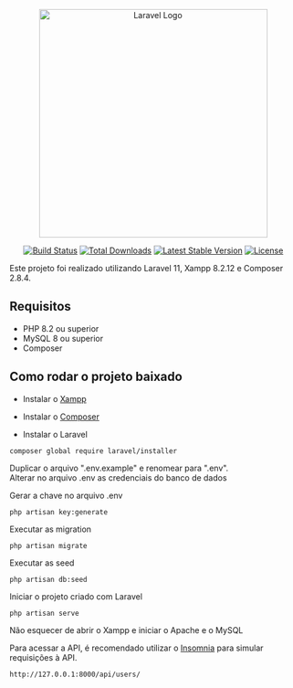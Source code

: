 <p align="center"><a href="https://laravel.com" target="_blank"><img src="https://raw.githubusercontent.com/laravel/art/master/logo-lockup/5%20SVG/2%20CMYK/1%20Full%20Color/laravel-logolockup-cmyk-red.svg" width="400" alt="Laravel Logo"></a></p>

<p align="center">
<a href="https://github.com/laravel/framework/actions"><img src="https://github.com/laravel/framework/workflows/tests/badge.svg" alt="Build Status"></a>
<a href="https://packagist.org/packages/laravel/framework"><img src="https://img.shields.io/packagist/dt/laravel/framework" alt="Total Downloads"></a>
<a href="https://packagist.org/packages/laravel/framework"><img src="https://img.shields.io/packagist/v/laravel/framework" alt="Latest Stable Version"></a>
<a href="https://packagist.org/packages/laravel/framework"><img src="https://img.shields.io/packagist/l/laravel/framework" alt="License"></a>
</p>

Este projeto foi realizado utilizando Laravel 11, Xampp 8.2.12 e Composer 2.8.4.

## Requisitos

* PHP 8.2 ou superior
* MySQL 8 ou superior
* Composer

## Como rodar o projeto baixado

* Instalar o <a href="https://www.apachefriends.org/pt_br/index.html">Xampp</a> 

* Instalar o <a href="https://getcomposer.org/download/">Composer</a>

* Instalar o Laravel

```
composer global require laravel/installer
```

Duplicar o arquivo ".env.example" e renomear para ".env".<br>
Alterar no arquivo .env as credenciais do banco de dados<br>

Gerar a chave no arquivo .env
```
php artisan key:generate
```

Executar as migration
```
php artisan migrate
```

Executar as seed
```
php artisan db:seed
```

Iniciar o projeto criado com Laravel
```
php artisan serve
```

Não esquecer de abrir o Xampp e iniciar o Apache e o MySQL

Para acessar a API, é recomendado utilizar o <a href="https://insomnia.rest/download">Insomnia</a> para simular requisições à API.
```
http://127.0.0.1:8000/api/users/
```

